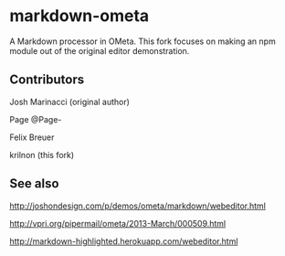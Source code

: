 markdown-ometa
==============

A Markdown processor in OMeta.  This fork focuses on making an npm module out of the original editor demonstration.

## Contributors

Josh Marinacci (original author)

Page @Page-

Felix Breuer

krilnon (this fork)

## See also

http://joshondesign.com/p/demos/ometa/markdown/webeditor.html

http://vpri.org/pipermail/ometa/2013-March/000509.html

http://markdown-highlighted.herokuapp.com/webeditor.html

